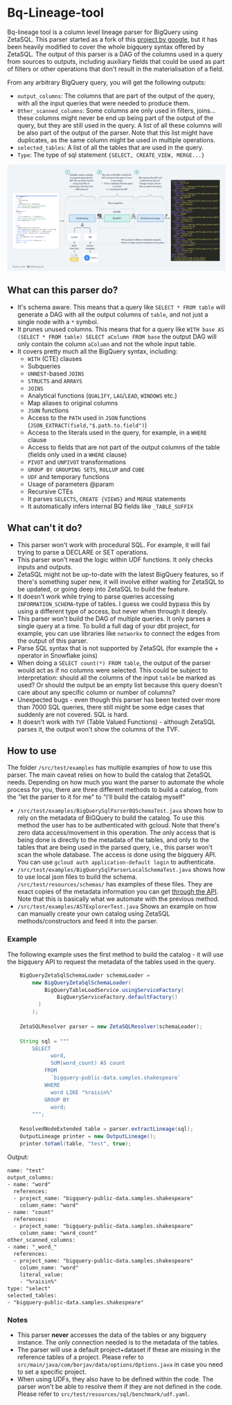 # Bq-Lineage-tool


Bq-lineage tool is a column level lineage parser for BigQuery using ZetaSQL. This 
parser started as a fork of this [project by google](https://github.com/GoogleCloudPlatform/bigquery-data-lineage), but it
has been heavily modified to cover the whole bigquery syntax offered by ZetaSQL. The
output of this parser is a DAG of the columns used in a query from sources to outputs, including
auxiliary fields that could be used as part of filters or other operations that don't result in the
materialisation of a field. 



From any arbitrary BigQuery query, you will get the following outputs:
- `output_columns`: The columns that are part of the output of the query, with all the input 
  queries that were needed to produce them.
- `Other_scanned_columns`: Some columns are only used in filters, joins... these columns might 
  never be end up being part of the output of the query, but they are still used in the query. 
  A list of all these columns will be also part of the output of the parser. Note that this list 
  might have duplicates, as the same column might be used in multiple operations.
- `selected_tables`: A list of all the tables that are used in the query.
- `Type`: The type of sql statement `{SELECT, CREATE_VIEW, MERGE...}`

![image](./flow.png)


## What can this parser do?

* It's schema aware. This means that a query like `SELECT * FROM table` will generate a DAG
  with all the output columns of `table`, and not just a single node with a `*` symbol.
* It prunes unused columns. This means that for a query like `WITH base AS (SELECT * FROM
  table) SELECT aColumn FROM base` the output DAG will only contain the column `aColumn` and not the
  whole input table.
* It covers pretty much all the BigQuery syntax, including:
    * `WITH` (CTE) clauses
    * Subqueries
    * `UNNEST`-based `JOINS`
    * `STRUCTS` and `ARRAYS`
    * `JOINS`
    * Analytical functions (`QUALIFY`, `LAG`/`LEAD`, `WINDOWS` etc.)
    * Map aliases to original columns
    * `JSON` functions
    * Access to the `PATH` used in `JSON` functions (`JSON_EXTRACT(field,"$.path.to.field")`)
    * Access to the literals used in the query, for example, in a `WHERE` clause
    * Access to fields that are not part of the output columns of the table (fields only used in a
      `WHERE` clause)
    * `PIVOT` and `UNPIVOT` transformations
    * `GROUP BY GROUPING SETS`, `ROLLUP` and `CUBE`
    * `UDF` and temporary functions
    * Usage of parameters @param
    * Recursive CTEs
    * It parses `SELECTS`, `CREATE {VIEWS}` and `MERGE` statements
    * It automatically infers internal BQ fields like `_TABLE_SUFFIX`

## What can't it do?

* This parser won't work with procedural SQL. For example, it will fail trying to parse a 
  DECLARE or SET operations.
* This parser won't read the logic within UDF functions. It only checks inputs and outputs.
* ZetaSQL might not be up-to-date with the latest BigQuery features, so if there's something
  super new, it will involve either waiting for ZetaSQL to be updated, or going deep into
  ZetaSQL to build the feature.
* It doesn't work while trying to parse queries accessing `INFORMATION_SCHEMA`-type of tables. I
  guess we could bypass this by using a different type of access, but never when through it deeply.
* This parser won't build the DAG of multiple queries. It only parses a single query at a
  time. To build a full dag of your dbt project, for example, you can use libraries like
  `networkx` to connect the edges from the output of this parser.
* Parse SQL syntax that is not supported by ZetaSQL (for example the + operator in Snowflake joins)
* When doing a `SELECT count(*) FROM table`, the output of the parser would act as if no columns
  were selected. This could be subject to interpretation: should all the columns of the input
  `table` be marked as used? Or should the output be an empty list because this query doesn't
  care about any specific column or number of columns?
* Unexpected bugs - even though this parser has been texted over more than 7000 SQL queries, 
  there still might be some edge cases that suddenly are not covered. SQL is hard.
* It doesn't work with `TVF` (Table Valued Functions) - although ZetaSQL parses it, the output 
  won't show the columns of the TVF.

## How to use
The folder `/src/test/examples` has multiple examples of how to use this parser. The main caveat 
relies on how to build the catalog that ZetaSQL needs. Depending on how much you want the parser 
to automate the whole process for you, there are three different methods to build a catalog, 
from the "let the parser to it for me" to "I'll build the catalog myself"

- `/src/test/examples/BigQuerySqlParserBQSchemaTest.java` shows how to rely on the metadata of 
  BiGQuery to build the catalog. To use this method the user has to be authenticated with gcloud.
  Note that there's zero data access/movement in this operation. The only access that is being 
  done is directly to the metadata of the tables, and only to the tables that are being used in 
  the parsed query, i.e., this parser won't scan the whole database. The access is done using 
  the bigquery API. You can use  `gcloud auth application-default login` to authenticate. 
- `/src/test/examples/BigQuerySqlParserLocalSchemaTest.java` shows how to use local json files 
  to build the schema. `/src/test/resources/schemas/` has examples of these files. They are 
  exact copies of the metadata information you can get 
[through the API](https://cloud.google.com/bigquery/docs/reference/rest/v2/tables). Note that 
  this is basically what we automate with the previous method.
- `/src/test/examples/ASTExplorerTest.java` Shows an example on how can manually create your own 
  catalog using ZetaSQL methods/constructors and feed it into the parser. 

### Example
The following example uses the first method to build the catalog -  it will use the bigquery API 
to request the metadata of the tables used in the query.
```java
    BigQueryZetaSqlSchemaLoader schemaLoader =
        new BigQueryZetaSqlSchemaLoader(
            BigQueryTableLoadService.usingServiceFactory(
                BigQueryServiceFactory.defaultFactory()
          )
        );

    ZetaSQLResolver parser = new ZetaSQLResolver(schemaLoader);
    
    String sql = """
        SELECT
              word,
              SUM(word_count) AS count
            FROM
              `bigquery-public-data.samples.shakespeare`
            WHERE
              word LIKE "%raisin%"
            GROUP BY
              word;
        """;
    
    ResolvedNodeExtended table = parser.extractLineage(sql);
    OutputLineage printer = new OutputLineage();
    printer.toYaml(table, "test", true);
```
Output:
```
name: "test"
output_columns:
- name: "word"
  references:
  - project_name: "bigquery-public-data.samples.shakespeare"
    column_name: "word"
- name: "count"
  references:
  - project_name: "bigquery-public-data.samples.shakespeare"
    column_name: "word_count"
other_scanned_columns:
- name: "_word_"
  references:
  - project_name: "bigquery-public-data.samples.shakespeare"
    column_name: "word"
    literal_value:
    - "%raisin%"
type: "select"
selected_tables:
- "bigquery-public-data.samples.shakespeare"
```

### Notes
- This parser **never** accesses the data of the tables or any bigquery instance. The only 
  connection needed is to the metadata of the tables.
- The parser will use a default project+dataset if these are missing in the reference tables of 
  a project. Please refer to `src/main/java/com/borjav/data/options/Options.java` in case you 
  need to set a specific project.
- When using UDFs, they also have to be defined within the code. The parser won't be able to 
  resolve them if they are not defined in the code. Please refer to 
  `src/test/resources/sql/benchmark/udf.yaml`.